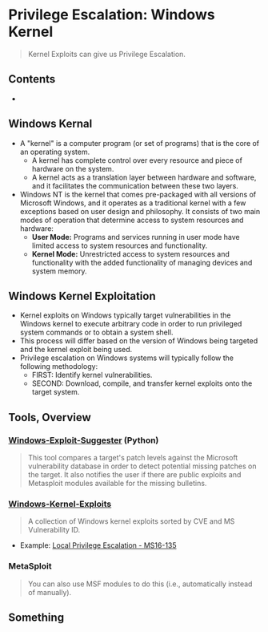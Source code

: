 # Privilege Escalation: Windows Kernel
> Kernel Exploits can give us Privilege Escalation.

## Contents 
- [](#)

## Windows Kernal
- A "kernel" is a computer program (or set of programs) that is the core of an operating system.
  - A kernel has complete control over every resource and piece of hardware on the system.
  - A kernel acts as a translation layer between hardware and software, and it facilitates the communication between these two layers.
- Windows NT is the kernel that comes pre-packaged with all versions of Microsoft Windows, and it operates as a traditional kernel with a few exceptions based on user design and philosophy. It consists of two main modes of operation that determine access to system resources and hardware:
  - **User Mode:** Programs and services running in user mode have limited access to system resources and functionality.
  - **Kernel Mode:** Unrestricted access to system resources and functionality with the added functionality of managing devices and system memory.
 
## Windows Kernel Exploitation
- Kernel exploits on Windows typically target vulnerabilities in the Windows kernel to execute arbitrary code in order to run privileged system commands or to obtain a system shell.
- This process will differ based on the version of Windows being targeted and the kernel exploit being used.
- Privilege escalation on Windows systems will typically follow the following methodology:
  - FIRST: Identify kernel vulnerabilities.
  - SECOND: Download, compile, and transfer kernel exploits onto the target system.
 
## Tools, Overview

### [Windows-Exploit-Suggester](https://github.com/AonCyberLabs/Windows-Exploit-Suggester) (Python)
> This tool compares a target's patch levels against the Microsoft vulnerability database in order to detect potential missing patches on the target. It also notifies the user if there are public exploits and Metasploit modules available for the missing bulletins.

### [Windows-Kernel-Exploits](https://github.com/SecWiki/windows-kernel-exploits)
> A collection of Windows kernel exploits sorted by CVE and MS Vulnerability ID.
- Example: [Local Privilege Escalation - MS16-135](https://github.com/SecWiki/windows-kernel-exploits/tree/master/MS16-135)

### MetaSploit
> You can also use MSF modules to do this (i.e., automatically instead of manually).

## Something

